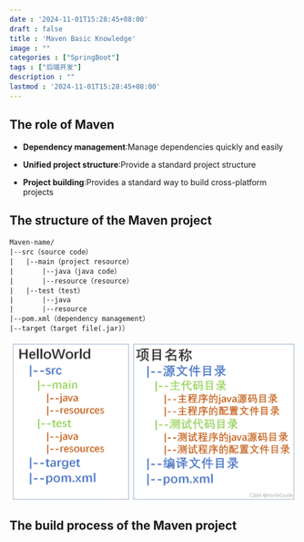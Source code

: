 ```yaml
---
date : '2024-11-01T15:28:45+08:00'
draft : false
title : 'Maven Basic Knowledge'
image : ""
categories : ["SpringBoot"]
tags : ["后端开发"]
description : ""
lastmod : '2024-11-01T15:28:45+08:00'
---
```


## The role of Maven

- **Dependency management**:Manage dependencies quickly and easily

- **Unified project structure**:Provide a standard project structure

- **Project building**:Provides a standard way to build cross-platform projects

## The structure of the Maven project

```
Maven-name/
|--src（source code）
|	|--main（project resource）
|		|--java（java code）
|		|--resource（resource）
|	|--test（test）
|		|--java
|		|--resource
|--pom.xml（dependency management）
|--target（target file(.jar)）
```

<img src="Maven项目结构图.png" alt="Maven项目结构图" style="zoom:67%;" />

## The build process of the Maven project

